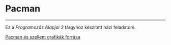 
# Pacman

---

Ez a *Programozás Alapjai 3* tárgyhoz készített házi feladatom.

[Pacman és szellem grafikák forrása](https://www.pngkey.com/maxpic/u2e6e6e6a9u2e6q8/)
